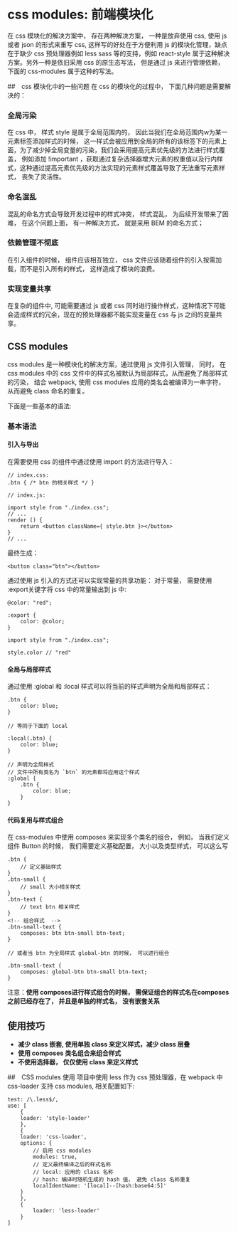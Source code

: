 # css modules: 前端模块化
在 css 模块化的解决方案中， 存在两种解决方案， 一种是放弃使用 css, 使用 js 或者 json 的形式来重写 css, 这样写的好处在于方便利用 js 的模块化管理，缺点在于缺少 css 预处理器例如 less sass 等的支持，例如 react-style 属于这种解决方案。另外一种是依旧采用 css 的原生态写法， 但是通过 js 来进行管理依赖， 下面的 css-modules 属于这种的写法。

##　css 模块化中的一些问题
在 css 的模块化的过程中， 下面几种问题是需要解决的：

### 全局污染
在 css 中， 样式 style 是属于全局范围内的， 因此当我们在全局范围内w为某一元素标签添加样式的时候， 这一样式会被应用到全局的所有的该标签下的元素上面，为了减少掉全局变量的污染，我们会采用提高元素优先级的方法进行样式覆盖， 例如添加 !important ，获取通过复杂选择器增大元素的权重值以及行内样式，这种通过提高元素优先级的方法实现的元素样式覆盖导致了无法重写元素样式， 丧失了灵活性。

### 命名混乱
混乱的命名方式会导致开发过程中的样式冲突， 样式混乱， 为后续开发带来了困难， 在这个问题上面， 有一种解决方式， 就是采用 BEM 的命名方式；

### 依赖管理不彻底
在引入组件的时候， 组件应该相互独立， css 文件应该随着组件的引入按需加载，而不是引入所有的样式， 这样造成了模块的浪费。

### 实现变量共享
在复杂的组件中, 可能需要通过 js 或者 css 同时进行操作样式，这种情况下可能会造成样式的冗余，现在的预处理器都不能实现变量在 css 与 js 之间的变量共享。

## CSS modules
css modules 是一种模块化的解决方案，通过使用 js 文件引入管理， 同时， 在 css modules 中的 css 文件中的样式名被默认为局部样式，从而避免了局部样式的污染， 结合 webpack, 使用 css modules 应用的类名会被编译为一串字符， 从而避免 class 命名的重复。

下面是一些基本的语法:
### 基本语法
#### 引入与导出
在需要使用 css 的组件中通过使用 import 的方法进行导入：

```
// index.css:
.btn { /* btn 的相关样式 */ }

// index.js:

import style from "./index.css";
// ...
render () {
    return <button className={ style.btn }></button>
}
// ...
```

最终生成：
```
<button class="btn"></button>
```

通过使用 js 引入的方式还可以实现常量的共享功能：
对于常量， 需要使用 :export关键字将 css 中的常量输出到 js 中:
```
@color: "red";

:export {
    color: @color;
}

import style from "./index.css";

style.color // "red"

```

#### 全局与局部样式
通过使用 :global 和 :local 样式可以将当前的样式声明为全局和局部样式：
```
.btn {
    color: blue;
}

// 等同于下面的 local

:local(.btn) {
    color: blue;
}

// 声明为全局样式
// 文件中所有类名为 `btn` 的元素都将应用这个样式
:global {
    .btn {
        color: blue;
    }
}
```

#### 代码复用与样式组合
在 css-modules 中使用 composes 来实现多个类名的组合， 例如， 当我们定义组件 Button 的时候， 我们需要定义基础配置， 大小以及类型样式， 可以这么写
```
.btn {
    // 定义基础样式
}
.btn-small {
    // small 大小相关样式
}
.btn-text {
    // text btn 相关样式
}
<!-- 组合样式  -->
.btn-small-text {
    composes: btn btn-small btn-text;
}

// 或者当 btn 为全局样式 global-btn 的时候， 可以进行组合

.btn-small-text {
    composes: global-btn btn-small btn-text;
}
```

注意：**使用 composes进行样式组合的时候， 需保证组合的样式名在composes之前已经存在了， 并且是单独的样式名， 没有嵌套关系**

## 使用技巧
- **减少 class 嵌套, 使用单独 class 来定义样式，减少 class 层叠**
- **使用 composes 类名组合来组合样式**
- **不使用选择器， 仅仅使用 class 来定义样式**

##　CSS modules 使用
项目中使用 less 作为 css 预处理器，在 webpack 中 css-loader 支持 css modules, 相关配置如下:
```
test: /\.less$/,
use: [
    {
    loader: 'style-loader'
    },
    {
    loader: 'css-loader',
    options: {
        // 启用 css modules
        modules: true,
        // 定义最终编译之后的样式名称
        // local: 应用的 class 名称
        // hash: 编译时随机生成的 hash 值， 避免 class 名称重复
        localIdentName: '[local]--[hash:base64:5]'
    }
    }, 
    {
        loader: 'less-loader'
    }
]
```






